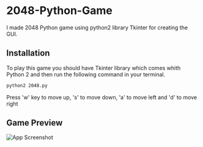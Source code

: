 
# 2048-Python-Game

I made 2048 Python game using python2 library Tkinter for 
creating the GUI.




## Installation

To play this game you should have Tkinter library which
comes whith Python 2 and then
run the following command in your terminal.

```bash
python2 2048.py
```
Press 'w' key to move up, 's' to move down, 'a' to move left and 
'd' to move right
    
## Game Preview

![App Screenshot](https://user-images.githubusercontent.com/97559428/180383040-97d414cc-d69d-43e3-b4a6-3c1574c3e1b6.png)

